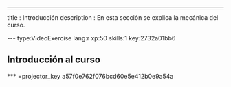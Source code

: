 ---
title       : Introducción
description : En esta sección se explica la mecánica del curso.


--- type:VideoExercise lang:r xp:50 skills:1 key:2732a01bb6
## Introducción al curso

*** =projector_key
a57f0e762f076bcd60e5e412b0e9a54a
